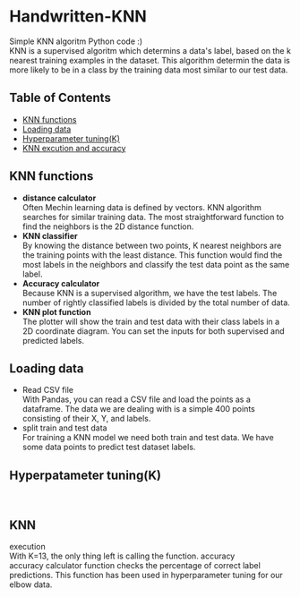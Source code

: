 # Handwritten-KNN
Simple KNN algoritm Python code :)<br />
KNN is a supervised algoritm which determins a data's label, based on the k nearest training examples in the dataset. This algorithm determin the data is more likely to be in a class by the training data most similar to our test data.

## Table of Contents
- [KNN functions](https://github.com/KimiyaVahidMotlagh/Handwritten-KNN/blob/main/README.md#knn-functions)  <br />
- [Loading data](https://github.com/KimiyaVahidMotlagh/Handwritten-KNN/blob/main/README.md#loading-data) <br />
- [Hyperparameter tuning(K)](https://github.com/KimiyaVahidMotlagh/Handwritten-KNN/blob/main/README.md#hyperpatameter-tuningk) <br />
- [KNN excution and accuracy](https://github.com/KimiyaVahidMotlagh/Handwritten-KNN/blob/main/README.md#knn) <br />
## KNN functions
- **distance calculator** <br />
Often Mechin learning data is defined by vectors. KNN algorithm searches for similar training data. The most straightforward function to find the neighbors is the 2D distance function.<br />
- **KNN classifier** <br />
By knowing the distance between two points, K nearest neighbors are the training points with the least distance. This function would find the most labels in the neighbors and classify the test data point as the same label.
- **Accuracy calculator** <br />
Because KNN is a supervised algorithm, we have the test labels. The number of rightly classified labels is divided by the total number of data.
- **KNN plot function** <br />
The plotter will show the train and test data with their class labels in a 2D coordinate diagram. You can set the inputs for both supervised and predicted labels.

## Loading data
- Read CSV file <br />
With Pandas, you can read a CSV file and load the points as a dataframe. The data we are dealing with is a simple 400 points consisting of their X, Y, and labels.
- split train and test data <br />
For training a KNN model we need both train and test data. We have some data points to predict test dataset labels. 

## Hyperpatameter tuning(K)
<br />

## KNN
execution <br />
With K=13, the only thing left is calling the function. 
accuracy <br />
accuracy calculator function checks the percentage of correct label predictions. This function has been used in hyperparameter tuning for our elbow data.
